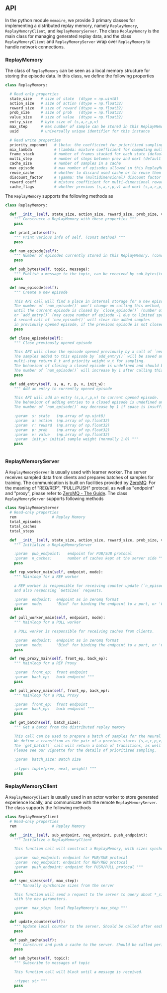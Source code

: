## API

In the python module `memoire`, we provide 3 primary classes for implementing a distributed replay memory,
namely `ReplayMemory`, `ReplayMemoryClient`, and `ReplayMemoryServer`. The class `ReplayMemory` is the main
class for managing generated replay data, and the class `ReplayMemoryClient` and `ReplayMemoryServer` wrap
over `ReplayMemory` to handle network connections.

### ReplayMemory

The class of `ReplayMemory` can be seen as a local memory structure for storing the episode data.
In this class, we define the following properties
```python
class ReplayMemory:

  # Read only properties
  state_size    # size of state  (dtype = np.uint8)
  action_size   # size of action (dtype = np.float32)
  reward_size   # size of reward (dtype = np.float32)
  prob_size     # size of prob   (dtype = np.float32)
  value_size    # size of value  (dtype = np.float32)
  entry_size    # byte size of (s,a,r,p,v)
  max_step      # max number of sample can be stored in this ReplayMemory
  uuid          # universally unique identifier for this instance

  # Read write properties
  priority_exponent   # \beta: the coefficient for prioritized sampling 
  mix_lambda          # \lambda: mixture coefficient for computing multi-step return
  frame_stack         # number of frames stacked for each state (default 1)
  multi_step          # number of steps between prev and next (default 1)
  cache_size          # number of samples in a cache
  max_episode         # max number of episodes allowed in this ReplayMemory
  reuse_cache         # whether to discard used cache or to reuse them
  discount_factor     # \gamma: the (multidimensional) discount factor used for cumulate reward (should match `reward_size`)
  reward_coeff        # mixture coefficient for multi-dimensional reward (should match `reward_size`)
  cache_flags         # whether previous (s,a,r,p,v) and next (s,a,r,p,v) should be cached in caches
```
The `ReplayMemory` supports the following methods as
```python
class ReplayMemory:

  def __init__(self, state_size, action_size, reward_size, prob_size, value_size, max_step):
    """ Constructe a ReplayMemory with these properties """
    pass

  def print_info(self):
    """ Print various info of self. (const method) """
    pass

  def num_episode(self):
    """ Number of episodes currently stored in this ReplayMemory. (const method) """
    pass

  def pub_bytes(self, topic, message):
    """ Publish a message to the topic, can be received by sub_bytes(topic) """
    pass

  def new_episode(self):
    """ Create a new episode

    This API call will find a place in internal storage for a new episode.
    The number of `num_episode()` won't change on calling this method,
    until the current episode is closed by `close_episode()` (number of episode +1),
    or `add_entry()` (may cause number of episode -1 due to limited space).
    A second call of `new_episode()` will clear the added samples
    in previously opened episode, if the previous episode is not closed by a call of `close_episode()`. """
    pass

  def close_episode(self):
    """ Close previously opened episode

    This API will close the episode opened previously by a call of `new_episode()`.
    The samples added to this episode by `add_entry()` will be saved and post-processed to compute
    multi-step return R_t and priority weight w_t for sampling.
    The behaviour of closing a closed episode is undefined and should be avoided.
    The number of `num_episode()` will increase by 1 after calling this method. """
    pass

  def add_entry(self, s, a, r, p, v, init_w):
    """ Add an entry to currently opened episode

    This API will add an entry (s,a,r,p,v) to current opened episode.
    The behaviour of adding entries to a closed episode is undefined and should be avoided.
    The number of `num_episode()` may decrease by 1 if space is insufficient.

    :param  s: state   (np.array of np.uint8)
    :param  a: action  (np.array of np.float32)
    :param  r: reward  (np.array of np.float32)
    :param  p: prob    (np.array of np.float32)
    :param  v: value   (np.array of np.float32)
    :param  init_w: initial sample weight (normally 1.0) """
    pass
    
```

### ReplayMemoryServer
A `ReplayMemoryServer` is usually used with learner worker. The server receives sampled data from
clients and prepares batches of samples for training. The communication is built on facilities provided by [ZeroMQ](http://zeromq.org/).
For the meaning of "REQ/REP", "PULL/PUSH" protocal, as well as "endpoint" and "proxy", please refer to [ZeroMQ - The Guide](http://zguide.zeromq.org/page:all).
The class `ReplayMemoryServer` supports following methods
```python
class ReplayMemoryServer
  # Read-only properties
  rem                # Replay Memory
  total_episodes
  total_caches
  total_steps

  def __init__(self, state_size, action_size, reward_size, prob_size, value_size, max_step, pub_endpoint, n_caches):
    """ Initialize a ReplayMemoryServer

    :param  pub_endpoint:   endpoint for PUB/SUB protocal
    :param  n_caches:       number of caches kept at the server side """
    pass

  def rep_worker_main(self, endpoint, mode):
    """ Mainloop for a REP worker 

    a REP worker is responsible for receiving counter update (`n_episode` and `n_steps`)
    and also responsing `GetSizes` requests.

    :param  endpoint:  endpoint as in zeromq format
    :param  mode:      'Bind' for binding the endpoint to a port, or 'Conn' for connecting to the endpoint """
    pass

  def pull_worker_main(self, endpoint, mode):
    """ Mainloop for a PULL worker 

    a PULL worker is responsible for receiving caches from clients.

    :param  endpoint:  endpoint as in zeromq format
    :param  mode:      'Bind' for binding the endpoint to a port, or 'Conn' for connecting to the endpoint """
    pass

  def rep_proxy_main(self, front_ep, back_ep):
    """ Mainloop for a REP Proxy

    :param  front_ep:  front endpoint
    :param  back_ep:   back endpoint """
    pass

  def pull_proxy_main(self, front_ep, back_ep):
    """ Mainloop for a PULL Proxy

    :param  front_ep:  front endpoint
    :param  back_ep:   back endpoint """
    pass

  def get_batch(self, batch_size):
    """ Get a batch from the distributed replay memory

    This call can be used to prepare a batch of samples for the neural network learner.
    We define a transition as the pair of a previous states (s,a,r,p,v) and the next state (s,a,r,p,v).
    The `get_batch()` call will return a batch of transitions, as well as their prioritized weight of sampling.
    Please see our vignette for the details of prioritized sampling. 
    
    :param  batch_size: Batch size
    
    :rtype: tuple(prev, next, weight) """
    pass
```

### ReplayMemoryClient
A `ReplayMemoryClient` is usually used in an actor worker to store generated experience locally, and communicate
with the remote `ReplayMemoryServer`. The class supports the following methods
```python
class ReplayMemoryClient
  # Read-only properties
  rem                # Replay Memory

  def __init__(self, sub_endpoint, req_endpoint, push_endpoint):
    """ Initialize a ReplayMemoryClient

    This function call will construct a ReplayMemory, with sizes synchronized from the remote ReplayMemoryServer.

    :param  sub_endpoint: endpoint for PUB/SUB protocal
    :param  req_endpoint: endpoint for REP/REQ protocal
    :param  push_endpoint: endpoint for PUSH/PULL protocal """
    pass

  def sync_sizes(self, max_step):
    """ Manually synchonize sizes from the server

    This function will send a request to the server to query about *_sizes, and reconstruct the local ReplayMemory
    with the new parameters.

    :param  max_step: local ReplayMemory's max_step """
    pass

  def update_counter(self):
    """ Update local counter to the server. Should be called after each finished episode. """
    pass

  def push_cache(self):
    """ Construct and push a cache to the server. Should be called periodically. """
    pass

  def sub_bytes(self, topic):
    """ Subscribe to messages of topic

    This function call will block until a message is received.

    :rtype: str """
    pass
```

